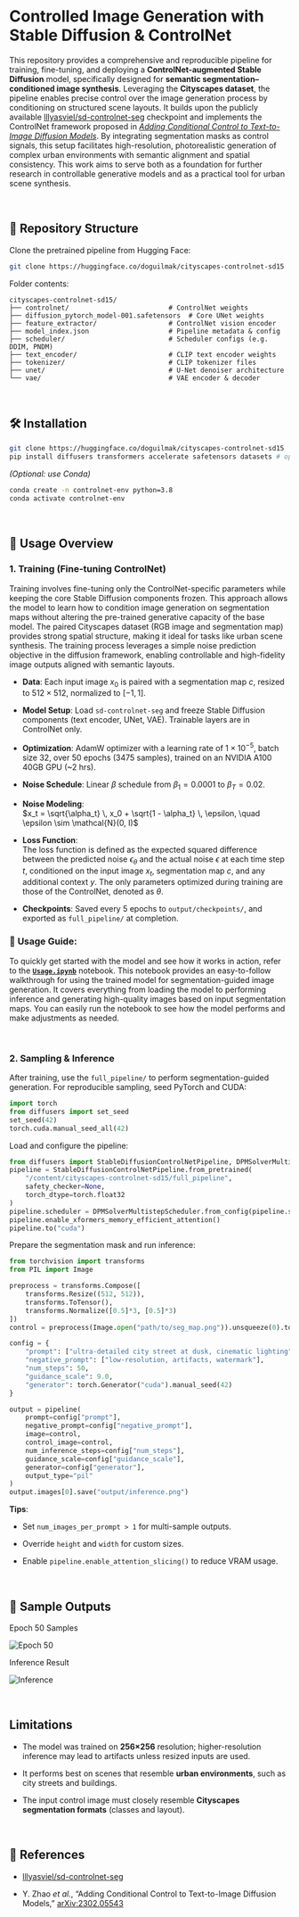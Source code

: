 
# Controlled Image Generation with Stable Diffusion & ControlNet

This repository provides a comprehensive and reproducible pipeline for training, fine-tuning, and deploying a **ControlNet-augmented Stable Diffusion** model, specifically designed for **semantic segmentation–conditioned image synthesis**. Leveraging the **Cityscapes dataset**, the pipeline enables precise control over the image generation process by conditioning on structured scene layouts. It builds upon the publicly available [lllyasviel/sd-controlnet-seg](https://huggingface.co/lllyasviel/sd-controlnet-seg) checkpoint and implements the ControlNet framework proposed in [*Adding Conditional Control to Text-to-Image Diffusion Models*](https://arxiv.org/abs/2302.05543). By integrating segmentation masks as control signals, this setup facilitates high-resolution, photorealistic generation of complex urban environments with semantic alignment and spatial consistency. This work aims to serve both as a foundation for further research in controllable generative models and as a practical tool for urban scene synthesis.

<br>

## 📂 Repository Structure

Clone the pretrained pipeline from Hugging Face:

```bash
git clone https://huggingface.co/doguilmak/cityscapes-controlnet-sd15
```

Folder contents:

```
cityscapes-controlnet-sd15/
├── controlnet/                         # ControlNet weights
├── diffusion_pytorch_model-001.safetensors  # Core UNet weights
├── feature_extractor/                  # ControlNet vision encoder
├── model_index.json                    # Pipeline metadata & config
├── scheduler/                          # Scheduler configs (e.g. DDIM, PNDM)
├── text_encoder/                       # CLIP text encoder weights
├── tokenizer/                          # CLIP tokenizer files
├── unet/                               # U-Net denoiser architecture
└── vae/                                # VAE encoder & decoder

```

<br>

## 🛠️ Installation

```bash
git clone https://huggingface.co/doguilmak/cityscapes-controlnet-sd15
pip install diffusers transformers accelerate safetensors datasets # optional
```

_(Optional: use Conda)_

```bash
conda create -n controlnet-env python=3.8
conda activate controlnet-env

```

<br>

## 🚀 Usage Overview

### 1. Training (Fine-tuning ControlNet)

Training involves fine-tuning only the ControlNet-specific parameters while keeping the core Stable Diffusion components frozen. This approach allows the model to learn how to condition image generation on segmentation maps without altering the pre-trained generative capacity of the base model. The paired Cityscapes dataset (RGB image and segmentation map) provides strong spatial structure, making it ideal for tasks like urban scene synthesis. The training process leverages a simple noise prediction objective in the diffusion framework, enabling controllable and high-fidelity image outputs aligned with semantic layouts.

-   **Data**: Each input image $x_0$ is paired with a segmentation map $c$, resized to $512\times512$, normalized to $[-1, 1]$.
    
-   **Model Setup**: Load `sd-controlnet-seg` and freeze Stable Diffusion components (text encoder, UNet, VAE). Trainable layers are in ControlNet only.
    
- **Optimization**: AdamW optimizer with a learning rate of $1 \times 10^{-5}$, batch size 32, over 50 epochs (3475 samples), trained on an NVIDIA A100 40GB GPU (~2 hrs).
    
- **Noise Schedule**: Linear $\beta$ schedule from $\beta_1 = 0.0001$ to $\beta_T = 0.02$.
    
- **Noise Modeling**:  
  $x_t = \sqrt{\alpha_t} \, x_0 + \sqrt{1 - \alpha_t} \, \epsilon, \quad \epsilon \sim \mathcal{N}(0, I)$
     
- **Loss Function**:  
  The loss function is defined as the expected squared difference between the predicted noise $\epsilon_\theta$ and the actual noise $\epsilon$ at each time step $t$, conditioned on the input image $x_t$, segmentation map $c$, and any additional context $y$. The only parameters optimized during training are those of the ControlNet, denoted as $\theta$.
  
-   **Checkpoints**: Saved every 5 epochs to `output/checkpoints/`, and exported as `full_pipeline/` at completion.

### 📄 **Usage Guide**:  
To quickly get started with the model and see how it works in action, refer to the [**`Usage.ipynb`**](/usage/Usage.ipynb) notebook. This notebook provides an easy-to-follow walkthrough for using the trained model for segmentation-guided image generation. It covers everything from loading the model to performing inference and generating high-quality images based on input segmentation maps. You can easily run the notebook to see how the model performs and make adjustments as needed.

<br>

### 2. Sampling & Inference

After training, use the `full_pipeline/` to perform segmentation-guided generation. For reproducible sampling, seed PyTorch and CUDA:

```python
import torch
from diffusers import set_seed
set_seed(42)
torch.cuda.manual_seed_all(42)
```

Load and configure the pipeline:

```python
from diffusers import StableDiffusionControlNetPipeline, DPMSolverMultistepScheduler
pipeline = StableDiffusionControlNetPipeline.from_pretrained(
    "/content/cityscapes-controlnet-sd15/full_pipeline",
    safety_checker=None,
    torch_dtype=torch.float32
)
pipeline.scheduler = DPMSolverMultistepScheduler.from_config(pipeline.scheduler.config)
pipeline.enable_xformers_memory_efficient_attention()
pipeline.to("cuda")
```

Prepare the segmentation mask and run inference:

```python
from torchvision import transforms
from PIL import Image

preprocess = transforms.Compose([
    transforms.Resize((512, 512)),
    transforms.ToTensor(),
    transforms.Normalize([0.5]*3, [0.5]*3)
])
control = preprocess(Image.open("path/to/seg_map.png")).unsqueeze(0).to("cuda")

config = {
    "prompt": ["ultra-detailed city street at dusk, cinematic lighting"],
    "negative_prompt": ["low-resolution, artifacts, watermark"],
    "num_steps": 50,
    "guidance_scale": 9.0,
    "generator": torch.Generator("cuda").manual_seed(42)
}

output = pipeline(
    prompt=config["prompt"],
    negative_prompt=config["negative_prompt"],
    image=control,
    control_image=control,
    num_inference_steps=config["num_steps"],
    guidance_scale=config["guidance_scale"],
    generator=config["generator"],
    output_type="pil"
)
output.images[0].save("output/inference.png")
```

**Tips**:

-   Set `num_images_per_prompt > 1` for multi-sample outputs.
    
-   Override `height` and `width` for custom sizes.
    
-   Enable `pipeline.enable_attention_slicing()` to reduce VRAM usage.

<br>

## 📸 Sample Outputs

Epoch 50 Samples

![Epoch 50](/samples/samples_50.png)

Inference Result

![Inference](/usage/inference.png)

<br>

## Limitations

-   The model was trained on **256×256** resolution; higher-resolution inference may lead to artifacts unless resized inputs are used.
    
-   It performs best on scenes that resemble **urban environments**, such as city streets and buildings.
    
-   The input control image must closely resemble **Cityscapes segmentation formats** (classes and layout).

<br>

## 📖 References

-   [lllyasviel/sd-controlnet-seg](https://huggingface.co/lllyasviel/sd-controlnet-seg)
    
-   Y. Zhao _et al._, “Adding Conditional Control to Text-to-Image Diffusion Models,” [arXiv:2302.05543](https://arxiv.org/abs/2302.05543)
